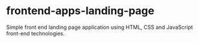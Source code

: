 # frontend-apps-landing-page
Simple front end landing page application using HTML, CSS and JavaScript front-end technologies.
